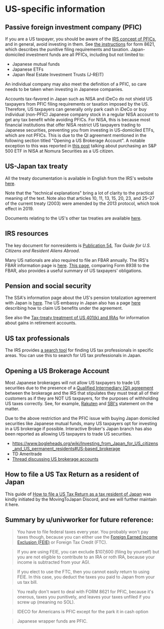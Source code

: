 # US-specific information

## Passive foreign investment company (PFIC)

If you are a US taxpayer, you should be aware of the [IRS concept of PFICs](https://www.irs.gov/forms-pubs/about-form-8621), and in general, avoid investing in them. See [the instructions](https://www.irs.gov/instructions/i8621) for form 8621, which describes the punitive filing requirements and taxation. Japan-domiciled investment funds are all PFICs, including but not limited to:

* Japanese mutual funds
* Japanese ETFs
* Japan Real Estate Investment Trusts (J-REIT)

An individual company may also meet the definition of a PFIC, so care needs to be taken when investing in Japanese companies.

Accounts tax-favored in Japan such as NISA and iDeCo do not shield US taxpayers from PFIC filing requirements or taxation imposed by the US. Therefore, US taxpayers can generally only park cash in iDeCo or buy individual (non-PFIC) Japanese company stock in a regular NISA account to get any tax benefit while avoiding PFICs. For NISA, this is because most financial institutions that offer NISA restrict US taxpayers trading to Japanese securities, preventing you from investing in US-domiciled ETFs, which are not PFICs. This is due to the QI agreement mentioned in the following section titled "Opening a US Brokerage Account". A notable exception to this was reported in [this post](https://www.reddit.com/r/JapanFinance/comments/1eappjf/us_citizen_nomura_nisa_account_purchased_spdr/) talking about purchasing an S&P 500 ETF in NISA at Nomura Securities as a US citizen.

## US-Japan tax treaty

All the treaty documentation is available in English from the IRS's website [here](https://www.irs.gov/businesses/international-businesses/japan-tax-treaty-documents).

Note that the "technical explanations" bring a lot of clarity to the practical meaning of the text. Note also that articles 10, 11, 13, 15, 20, 23, and 25–27 of the current treaty (2003) were amended by the 2013 protocol, which took effect in 2019.

Documents relating to the US's other tax treaties are available [here](https://www.irs.gov/downloads/irs-trty).

## IRS resources

The key document for nonresidents is [Publication 54](https://www.irs.gov/publications/p54), *Tax Guide for U.S. Citizens and Resident Aliens Abroad*.

Many US nationals are also required to file an FBAR annually. The IRS's FBAR information page is [here](https://www.irs.gov/businesses/small-businesses-self-employed/report-of-foreign-bank-and-financial-accounts-fbar). [This page](https://www.irs.gov/businesses/comparison-of-form-8938-and-fbar-requirements), comparing Form 8938 to the FBAR, also provides a useful summary of US taxpayers' obligations.

## Pension and social security

The SSA's information page about the US's pension totalization agreement with Japan is [here](https://www.ssa.gov/international/Agreement_Pamphlets/japan.html). The US embassy in Japan also has a page [here](https://jp.usembassy.gov/u-s-citizen-services/social-security/totalization-agreement/) describing how to claim US benefits under the agreement.

See also the [Tax-treaty treatment of US 401(k) and IRAs](/countries/us/401ks-and-iras-under-tax-treaty) for information about gains in retirement accounts.

## US tax professionals

The IRS provides [a search tool](https://irs.treasury.gov/rpo/rpo.jsf) for finding US tax professionals in specific areas. You can use this to search for US tax professionals in Japan.

## Opening a US Brokerage Account
Most Japanese brokerages will not allow US taxpayers to trade US securities due to the presence of a [Qualified Intermediary (QI) agreement](https://www.pwc.nl/en/services/tax/us-withholding-and-reporting/what-is-the-qualified-intermediary-regime.html) between the brokerage and the IRS that stipulates they must treat all of their customers as if they are NOT US taxpayers, for the purposes of withholding US taxes correctly. See, for example, [Rakuten](https://www.rakuten-sec.co.jp/web/domestic/stock/rule/us_citizenship_caution.html) and [SBI's](https://search.sbisec.co.jp/v2/popwin/info/home/pop6040_kokuseki_02.html) statement on the matter.

Due to the above restriction and the PFIC issue with buying Japan domiciled securities like Japanese mutual funds, many US taxpayers opt for investing in a US brokerage if possible. Interactive Broker's Japan branch has also been reported as allowing US taxpayers to trade US securities.

- https://www.bogleheads.org/wiki/Investing_from_Japan_for_US_citizens_and_US_permanent_residents#US-based_brokerage
- TD Ameritrade
- [Thread discussing US brokerage accounts](https://www.reddit.com/r/JapanFinance/comments/murk3h/for_americans_with_brokerage_accounts_in_the_us/)

## How to file a US Tax Return as a resident of Japan

This guide of [How to file a US Tax Return as a tax resident of Japan](/countries/us/how-to-file-a-tax-return) was kindly initiated by the MovingToJapan Discord, and we will further maintain it here.

## Summary by u/univworker for future reference:

> You have to file federal taxes every year. You probably won't pay taxes though, because you can either use the [Foreign Earned Income Exclusion (FEIE)](https://www.irs.gov/individuals/international-taxpayers/foreign-earned-income-exclusion) or Foreign Tax Credit (FTC).

> If you are using FEIE, you can exclude $107,600 (filing by yourself) but you are not eligible to contribute to an IRA or roth IRA, because your income is subtracted from your AGI.

> If you elect to use the FTC, then you cannot easily return to using FEIE. In this case, you deduct the taxes you paid to Japan from your us tax bill.

> You really don't want to deal with FORM 8621 for PFIC, because it's onerous, taxes you punitively, and leaves your taxes unfiled if you screw up (meaning no SOL).

> IDECO for Americans is PFIC except for the park it in cash option

> Japanese wrapper funds are PFIC.
